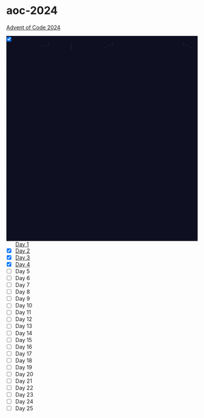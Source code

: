 # aoc-2024

[Advent of Code 2024](https://adventofcode.com/2024)

<img src="./2024.gif" width="650" align="right">

- [x] [Day 1](./day-01/)
- [x] [Day 2](./day-02/)
- [x] [Day 3](./day-03/)
- [x] [Day 4](./day-04/)
- [ ] Day 5
- [ ] Day 6
- [ ] Day 7
- [ ] Day 8
- [ ] Day 9
- [ ] Day 10
- [ ] Day 11
- [ ] Day 12
- [ ] Day 13
- [ ] Day 14
- [ ] Day 15
- [ ] Day 16
- [ ] Day 17
- [ ] Day 18
- [ ] Day 19
- [ ] Day 20
- [ ] Day 21
- [ ] Day 22
- [ ] Day 23
- [ ] Day 24
- [ ] Day 25
